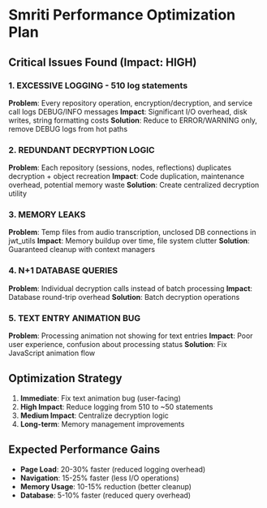 # Smriti Performance Optimization Plan

## Critical Issues Found (Impact: HIGH)

### 1. EXCESSIVE LOGGING - 510 log statements
**Problem**: Every repository operation, encryption/decryption, and service call logs DEBUG/INFO messages
**Impact**: Significant I/O overhead, disk writes, string formatting costs
**Solution**: Reduce to ERROR/WARNING only, remove DEBUG logs from hot paths

### 2. REDUNDANT DECRYPTION LOGIC 
**Problem**: Each repository (sessions, nodes, reflections) duplicates decryption + object recreation
**Impact**: Code duplication, maintenance overhead, potential memory waste
**Solution**: Create centralized decryption utility

### 3. MEMORY LEAKS
**Problem**: Temp files from audio transcription, unclosed DB connections in jwt_utils
**Impact**: Memory buildup over time, file system clutter
**Solution**: Guaranteed cleanup with context managers

### 4. N+1 DATABASE QUERIES
**Problem**: Individual decryption calls instead of batch processing
**Impact**: Database round-trip overhead
**Solution**: Batch decryption operations

### 5. TEXT ENTRY ANIMATION BUG
**Problem**: Processing animation not showing for text entries
**Impact**: Poor user experience, confusion about processing status
**Solution**: Fix JavaScript animation flow

## Optimization Strategy

1. **Immediate**: Fix text animation bug (user-facing)
2. **High Impact**: Reduce logging from 510 to ~50 statements
3. **Medium Impact**: Centralize decryption logic
4. **Long-term**: Memory management improvements

## Expected Performance Gains

- **Page Load**: 20-30% faster (reduced logging overhead)
- **Navigation**: 15-25% faster (less I/O operations)
- **Memory Usage**: 10-15% reduction (better cleanup)
- **Database**: 5-10% faster (reduced query overhead)